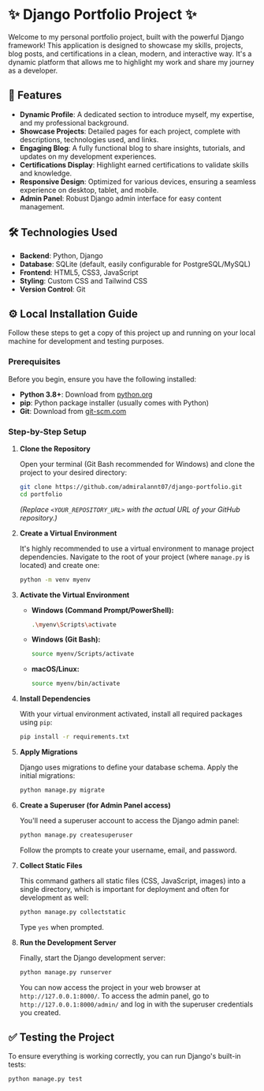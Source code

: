 # ✨ Django Portfolio Project ✨

Welcome to my personal portfolio project, built with the powerful Django framework! This application is designed to showcase my skills, projects, blog posts, and certifications in a clean, modern, and interactive way. It's a dynamic platform that allows me to highlight my work and share my journey as a developer.

## 🚀 Features

*   **Dynamic Profile**: A dedicated section to introduce myself, my expertise, and my professional background.
*   **Showcase Projects**: Detailed pages for each project, complete with descriptions, technologies used, and links.
*   **Engaging Blog**: A fully functional blog to share insights, tutorials, and updates on my development experiences.
*   **Certifications Display**: Highlight earned certifications to validate skills and knowledge.
*   **Responsive Design**: Optimized for various devices, ensuring a seamless experience on desktop, tablet, and mobile.
*   **Admin Panel**: Robust Django admin interface for easy content management.

## 🛠️ Technologies Used

*   **Backend**: Python, Django
*   **Database**: SQLite (default, easily configurable for PostgreSQL/MySQL)
*   **Frontend**: HTML5, CSS3, JavaScript
*   **Styling**: Custom CSS and Tailwind CSS
*   **Version Control**: Git

## ⚙️ Local Installation Guide

Follow these steps to get a copy of this project up and running on your local machine for development and testing purposes.

### Prerequisites

Before you begin, ensure you have the following installed:

*   **Python 3.8+**: Download from [python.org](https://www.python.org/downloads/)
*   **pip**: Python package installer (usually comes with Python)
*   **Git**: Download from [git-scm.com](https://git-scm.com/downloads/)

### Step-by-Step Setup

1.  **Clone the Repository**

    Open your terminal (Git Bash recommended for Windows) and clone the project to your desired directory:

    ```bash
    git clone https://github.com/admiralannt07/django-portfolio.git
    cd portfolio
    ```

    *(Replace `<YOUR_REPOSITORY_URL>` with the actual URL of your GitHub repository.)*

2.  **Create a Virtual Environment**

    It's highly recommended to use a virtual environment to manage project dependencies. Navigate to the root of your project (where `manage.py` is located) and create one:

    ```bash
    python -m venv myenv
    ```

3.  **Activate the Virtual Environment**

    *   **Windows (Command Prompt/PowerShell):**
        ```bash
        .\myenv\Scripts\activate
        ```
    *   **Windows (Git Bash):**
        ```bash
        source myenv/Scripts/activate
        ```
    *   **macOS/Linux:**
        ```bash
        source myenv/bin/activate
        ```

4.  **Install Dependencies**

    With your virtual environment activated, install all required packages using `pip`:

    ```bash
    pip install -r requirements.txt
    ```

5.  **Apply Migrations**

    Django uses migrations to define your database schema. Apply the initial migrations:

    ```bash
    python manage.py migrate
    ```

6.  **Create a Superuser (for Admin Panel access)**

    You'll need a superuser account to access the Django admin panel:

    ```bash
    python manage.py createsuperuser
    ```
    Follow the prompts to create your username, email, and password.

7.  **Collect Static Files**

    This command gathers all static files (CSS, JavaScript, images) into a single directory, which is important for deployment and often for development as well:

    ```bash
    python manage.py collectstatic
    ```
    Type `yes` when prompted.

8.  **Run the Development Server**

    Finally, start the Django development server:

    ```bash
    python manage.py runserver
    ```

    You can now access the project in your web browser at `http://127.0.0.1:8000/`.
    To access the admin panel, go to `http://127.0.0.1:8000/admin/` and log in with the superuser credentials you created.

## ✅ Testing the Project

To ensure everything is working correctly, you can run Django's built-in tests:

```bash
python manage.py test
